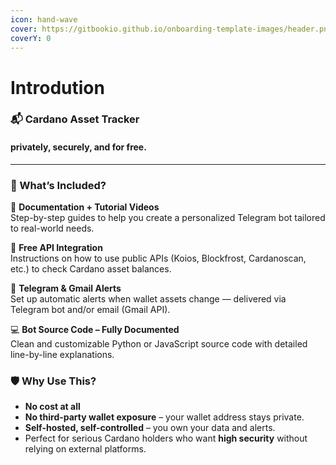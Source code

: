 ```yaml
---
icon: hand-wave
cover: https://gitbookio.github.io/onboarding-template-images/header.png
coverY: 0
---
```


# Introdution

### 📬 Cardano Asset Tracker

#### &#x20;privately, securely, and for free.

***

### 🔧 What’s Included?

📄 **Documentation + Tutorial Videos**\
Step-by-step guides to help you create a personalized Telegram bot tailored to real-world needs.

🔗 **Free API Integration**\
Instructions on how to use public APIs (Koios, Blockfrost, Cardanoscan, etc.) to check Cardano asset balances.

💬 **Telegram & Gmail Alerts**\
Set up automatic alerts when wallet assets change — delivered via Telegram bot and/or email (Gmail API).

💻 **Bot Source Code – Fully Documented**\
Clean and customizable Python or JavaScript source code with detailed line-by-line explanations.

### 🛡️ Why Use This?

* **No cost at all**
* **No third-party wallet exposure** – your wallet address stays private.
* **Self-hosted, self-controlled** – you own your data and alerts.
* Perfect for serious Cardano holders who want **high security** without relying on external platforms.

<figure><img src=".gitbook/assets/banner.png" alt=""><figcaption></figcaption></figure>

